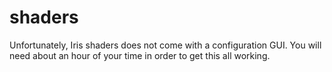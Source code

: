 # shaders

Unfortunately, Iris shaders does not come with a configuration GUI. You will need about an hour of your time in order to get this all working.
